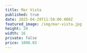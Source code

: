 ```yaml
---
title: Mar Vista
published: true
date: 2025-04-29T11:58:00.000Z
featured_image: /img/mar-vista.jpg
height: 20
width: 16
private: false
price: 1000.03
---
```

